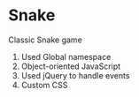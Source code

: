 # Snake

Classic Snake game

1. Used Global namespace
2. Object-oriented JavaScript
3. Used jQuery to handle events
4. Custom CSS
